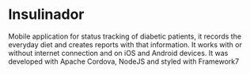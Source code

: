 # Insulinador

Mobile application for status tracking of diabetic patients, it records the everyday diet and creates reports with that information. It works with or without internet connection and on iOS and Android devices. It was developed with Apache Cordova, NodeJS and styled with Framework7
